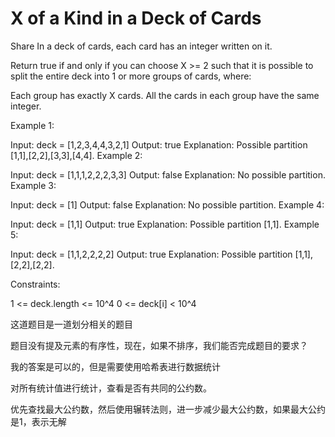 # X of a Kind in a Deck of Cards

Share
In a deck of cards, each card has an integer written on it.

Return true if and only if you can choose X >= 2 such that it is possible to split the entire deck into 1 or more groups of cards, where:

Each group has exactly X cards.
All the cards in each group have the same integer.
 
Example 1:

Input: deck = [1,2,3,4,4,3,2,1]
Output: true
Explanation: Possible partition [1,1],[2,2],[3,3],[4,4].
Example 2:

Input: deck = [1,1,1,2,2,2,3,3]
Output: false
Explanation: No possible partition.
Example 3:

Input: deck = [1]
Output: false
Explanation: No possible partition.
Example 4:

Input: deck = [1,1]
Output: true
Explanation: Possible partition [1,1].
Example 5:

Input: deck = [1,1,2,2,2,2]
Output: true
Explanation: Possible partition [1,1],[2,2],[2,2].
 
Constraints:

1 <= deck.length <= 10^4
0 <= deck[i] < 10^4

这道题目是一道划分相关的题目

题目没有提及元素的有序性，现在，如果不排序，我们能否完成题目的要求？

我的答案是可以的，但是需要使用哈希表进行数据统计

对所有统计值进行统计，查看是否有共同的公约数。

优先查找最大公约数，然后使用辗转法则，进一步减少最大公约数，如果最大公约是1，表示无解
